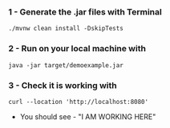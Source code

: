 ### 1 - Generate the .jar files with Terminal

```
./mvnw clean install -DskipTests
```

### 2 - Run on your local machine with

```
java -jar target/demoexample.jar
```

### 3 - Check it is working with

```
curl --location 'http://localhost:8080'
```

- You should see - "I AM WORKING HERE"